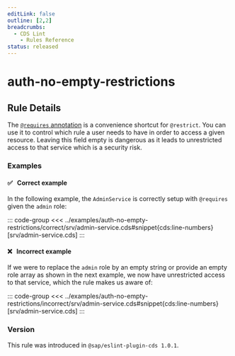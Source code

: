 ```yaml
---
editLink: false
outline: [2,2]
breadcrumbs:
  - CDS Lint
    - Rules Reference
status: released
---
```


<style>
.vp-code {
  overflow-x: hidden !important;
}
</style>

<script setup>
  import PlaygroundBadge from '../../../.vitepress/theme/components/PlaygroundBadge.vue'
</script>

# auth-no-empty-restrictions

## Rule Details

The [`@requires` annotation](../../../guides/security/authorization#requires--requires) is a convenience shortcut for `@restrict`. You can use it to control which rule a user needs to have in order to access a given resource. Leaving this field empty is dangerous as it leads to unrestricted access to that service which is a security risk.

### Examples

#### ✅ &nbsp; Correct example

In the following example, the `AdminService` is correctly setup with `@requires` given the `admin` role:

::: code-group
<<< ../examples/auth-no-empty-restrictions/correct/srv/admin-service.cds#snippet{cds:line-numbers} [srv/admin-service.cds]
:::
<PlaygroundBadge
  name="auth-no-empty-restrictions"
  kind="correct"
  :rules="{'@sap/cds/auth-no-empty-restrictions': ['error', 'show']}"
  :files="['srv/admin-service.cds', 'db/schema.cds']"
/>

#### ❌ &nbsp; Incorrect example

If we were to replace the `admin` role by an empty string or provide an empty role array as shown in the next example,
we now have unrestricted access to that service, which the rule makes us aware of:

::: code-group
<<< ../examples/auth-no-empty-restrictions/incorrect/srv/admin-service.cds#snippet{cds:line-numbers} [srv/admin-service.cds]
:::
<PlaygroundBadge
  name="auth-no-empty-restrictions"
  kind="incorrect"
  :rules="{'@sap/cds/auth-no-empty-restrictions': ['error', 'show']}"
  :files="['srv/admin-service.cds', 'db/schema.cds']"
/>

### Version
This rule was introduced in `@sap/eslint-plugin-cds 1.0.1`.
